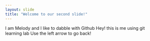 ```yaml
---
layout: slide
title: "Welcome to our second slide!"
---
```

I am Melody and I like to dabble with Github
Hey! this is me using git learning lab
Use the left arrow to go back!
